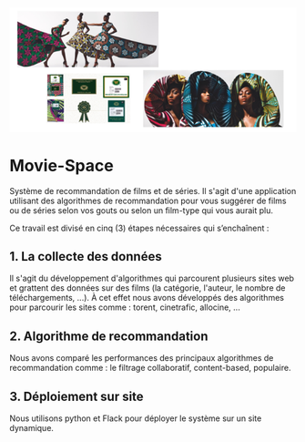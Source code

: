 ![](https://github.com/armelsoubeiga/WaxClassification/blob/master/bg.PNG)


# Movie-Space

Système de recommandation de films et de séries. Il s'agit d'une application utilisant des algorithmes de recommandation pour vous suggérer de films ou de séries selon vos gouts ou selon un film-type qui vous aurait plu.

Ce travail est divisé en cinq (3) étapes nécessaires qui s’enchaînent :

## 1. La collecte des données
Il s'agit du développement d'algorithmes qui parcourent plusieurs sites web et grattent des données sur des films (la catégorie, l'auteur, le nombre de téléchargements, ...). À cet effet nous avons développés des algorithmes pour parcourir les sites comme : torent, cinetrafic, allocine, ...

## 2. Algorithme de recommandation
Nous avons comparé les performances des principaux algorithmes de recommandation comme : le filtrage collaboratif, content-based, populaire.

## 3. Déploiement sur site
Nous utilisons python et Flack pour déployer le système sur un site dynamique.


